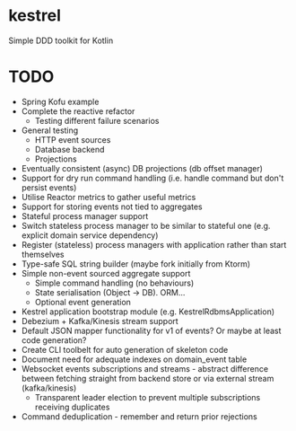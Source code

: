# kestrel
Simple DDD toolkit for Kotlin

TODO
====

* Spring Kofu example
* Complete the reactive refactor
    * Testing different failure scenarios
* General testing
    * HTTP event sources
    * Database backend
    * Projections
* Eventually consistent (async) DB projections (db offset manager)
* Support for dry run command handling (i.e. handle command but don't persist events)
* Utilise Reactor metrics to gather useful metrics
* Support for storing events not tied to aggregates
* Stateful process manager support
* Switch stateless process manager to be similar to stateful one (e.g. explicit domain service dependency)
* Register (stateless) process managers with application rather than start themselves
* Type-safe SQL string builder (maybe fork initially from Ktorm)
* Simple non-event sourced aggregate support
    * Simple command handling (no behaviours)
    * State serialisation (Object -> DB). ORM...
    * Optional event generation
* Kestrel application bootstrap module (e.g. KestrelRdbmsApplication)
* Debezium + Kafka/Kinesis stream support
* Default JSON mapper functionality for v1 of events? Or maybe at least code generation?
* Create CLI toolbelt for auto generation of skeleton code
* Document need for adequate indexes on domain_event table
* Websocket events subscriptions and streams - abstract difference between fetching straight from backend store or via external stream (kafka/kinesis)
    * Transparent leader election to prevent multiple subscriptions receiving duplicates
* Command deduplication - remember and return prior rejections
